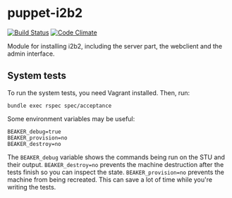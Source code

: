 puppet-i2b2
===========

[![Build Status](https://travis-ci.org/thehyve/puppet-i2b2.svg?branch=master)](https://travis-ci.org/thehyve/puppet-i2b2)
[![Code Climate](https://codeclimate.com/github/thehyve/puppet-i2b2/badges/gpa.svg)](https://codeclimate.com/github/thehyve/puppet-i2b2)

Module for installing i2b2, including the server part, the webclient and the
admin interface.

System tests
------------

To run the system tests, you need Vagrant installed. Then, run:

    bundle exec rspec spec/acceptance

Some environment variables may be useful:

    BEAKER_debug=true
    BEAKER_provision=no
    BEAKER_destroy=no

The `BEAKER_debug` variable shows the commands being run on the STU and their
output. `BEAKER_destroy=no` prevents the machine destruction after the tests
finish so you can inspect the state. `BEAKER_provision=no` prevents the machine
from being recreated. This can save a lot of time while you're writing the
tests.

